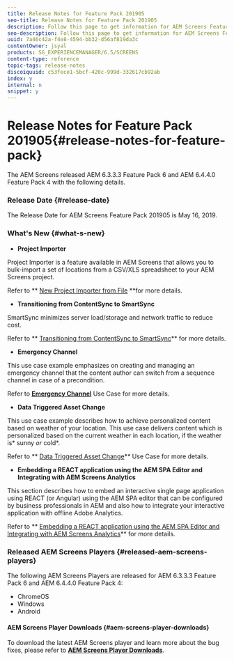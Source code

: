 ```yaml
---
title: Release Notes for Feature Pack 201905
seo-title: Release Notes for Feature Pack 201905
description: Follow this page to get information for AEM Screens Feature Pack 201905 released on May 16, 2019.
seo-description: Follow this page to get information for AEM Screens Feature Pack 201905 released on May 16, 2019.
uuid: 7a46c42a-f4e8-4594-bb32-d56af819da3c
contentOwner: jsyal
products: SG_EXPERIENCEMANAGER/6.5/SCREENS
content-type: reference
topic-tags: release-notes
discoiquuid: c53fece1-5bcf-420c-999d-332617cb92ab
index: y
internal: n
snippet: y
---
```


# Release Notes for Feature Pack 201905{#release-notes-for-feature-pack}

The AEM Screens released AEM 6.3.3.3 Feature Pack 6 and AEM 6.4.4.0 Feature Pack 4 with the following details.

### Release Date {#release-date}

The Release Date for AEM Screens Feature Pack 201905 is May 16, 2019.

### What's New {#what-s-new}

* **Project Importer**

Project Importer is a feature available in AEM Screens that allows you to bulk-import a set of locations from a CSV/XLS spreadsheet to your AEM Screens project.

Refer to ** [New Project Importer from File](../../screens/using/project-importer.md) **for more details.

* **Transitioning from ContentSync to SmartSync**

SmartSync minimizes server load/storage and network traffic to reduce cost.

Refer to ** [Transitioning from ContentSync to SmartSync](../../screens/using/smartsync.md)** for more details.

* **Emergency Channel**

This use case example emphasizes on creating and managing an emergency channel that the content author can switch from a sequence channel in case of a precondition.

Refer to [**Emergency Channel**](../../screens/using/emergency-channel.md) Use Case for more details.

* **Data Triggered Asset Change**

This use case example describes how to achieve personalized content based on weather of your location. This use case delivers content which is personalized based on the current weather in each location, if the weather is* sunny *or* cold*. 

Refer to ** [Data Triggered Asset Change](../../screens/using/data-triggered-asset-change.md)** Use Case for more details.

* **Embedding a REACT application using the AEM SPA Editor and Integrating with AEM Screens Analytics**

This section describes how to embed an interactive single page application using REACT (or Angular) using the AEM SPA editor that can be configured by business professionals in AEM and also how to integrate your interactive application with offline Adobe Analytics. 

Refer to ** [Embedding a REACT application using the AEM SPA Editor and Integrating with AEM Screens Analytics](../../screens/using/embedding-react-app.md)** for more details. 

### Released AEM Screens Players  {#released-aem-screens-players}

The following AEM Screens Players are released for AEM 6.3.3.3 Feature Pack 6 and AEM 6.4.4.0 Feature Pack 4:

* ChromeOS
* Windows
* Android

#### AEM Screens Player Downloads  {#aem-screens-player-downloads}

To download the latest AEM Screens player and learn more about the bug fixes, please refer to [**AEM Screens Player Downloads**](https://download.macromedia.com/screens/).
